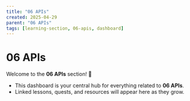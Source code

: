 ```yaml
---
title: "06 APIs"
created: 2025-04-29
parent: "06 APIs"
tags: [learning-section, 06-apis, dashboard]
---
```


# 06 APIs

Welcome to the **06 APIs** section! 🚀

- This dashboard is your central hub for everything related to **06 APIs**.
- Linked lessons, quests, and resources will appear here as they grow.
